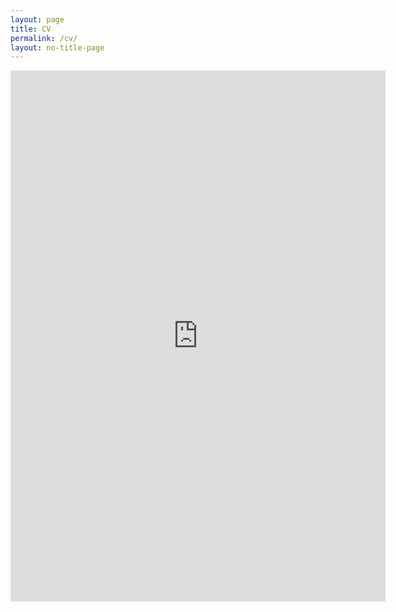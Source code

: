 ```yaml
---
layout: page
title: CV
permalink: /cv/
layout: no-title-page
---
```


<div class="centered">
<iframe src="http://docs.google.com/gview?url=https://github.com/kaeluka/cv/raw/master/cv_brandauer.pdf&embedded=true" style="width:600px; height:850px;" frameborder="0"></iframe>
</div>
